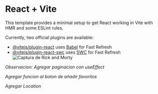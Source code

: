 # React + Vite

This template provides a minimal setup to get React working in Vite with HMR and some ESLint rules.

Currently, two official plugins are available:

- [@vitejs/plugin-react](https://github.com/vitejs/vite-plugin-react/blob/main/packages/plugin-react/README.md) uses [Babel](https://babeljs.io/) for Fast Refresh
- [@vitejs/plugin-react-swc](https://github.com/vitejs/vite-plugin-react-swc) uses [SWC](https://swc.rs/) for Fast Refresh
![Captura de Rick and Morty](https://github.com/LuisMartinez14/Rick-and-Morty-Proyecto/assets/143353447/9ba925fb-8448-415d-8098-21be61394626)

_Observacion:_
_Agregar paginacion con useEffect_  

_Agregar funcion al boton de añadir favoritos_  

_Agregar Location_
